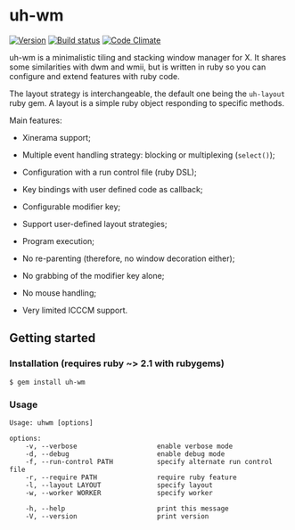 uh-wm
=====

[![Version      ][badge-version-img]][badge-version-uri]
[![Build status ][badge-build-img]][badge-build-uri]
[![Code Climate ][badge-cclimate-img]][badge-cclimate-uri]


  uh-wm is a minimalistic tiling and stacking window manager for X. It
shares some similarities with dwm and wmii, but is written in ruby so
you can configure and extend features with ruby code.

  The layout strategy is interchangeable, the default one being the
`uh-layout` ruby gem. A layout is a simple ruby object responding to
specific methods.

  Main features:

  * Xinerama support;
  * Multiple event handling strategy: blocking or multiplexing
    (`select()`);
  * Configuration with a run control file (ruby DSL);
  * Key bindings with user defined code as callback;
  * Configurable modifier key;
  * Support user-defined layout strategies;
  * Program execution;

  * No re-parenting (therefore, no window decoration either);
  * No grabbing of the modifier key alone;
  * No mouse handling;
  * Very limited ICCCM support.


Getting started
---------------

### Installation (requires ruby ~> 2.1 with rubygems)

```
$ gem install uh-wm
```


### Usage

```
Usage: uhwm [options]

options:
    -v, --verbose                    enable verbose mode
    -d, --debug                      enable debug mode
    -f, --run-control PATH           specify alternate run control file
    -r, --require PATH               require ruby feature
    -l, --layout LAYOUT              specify layout
    -w, --worker WORKER              specify worker

    -h, --help                       print this message
    -V, --version                    print version
```



[badge-version-img]:  https://img.shields.io/gem/v/uh-wm.svg?style=flat-square
[badge-version-uri]:  https://rubygems.org/gems/uh-wm
[badge-build-img]:    https://img.shields.io/travis/tjouan/uh-wm/master.svg?style=flat-square
[badge-build-uri]:    https://travis-ci.org/tjouan/uh-wm
[badge-cclimate-img]: https://img.shields.io/codeclimate/github/tjouan/uh-wm.svg?style=flat-square
[badge-cclimate-uri]: https://codeclimate.com/github/tjouan/uh-wm
